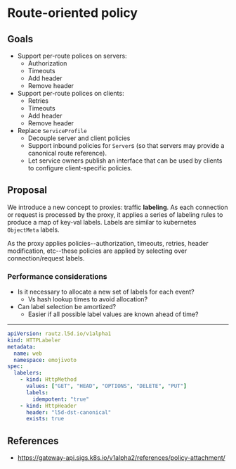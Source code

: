 # Route-oriented policy

## Goals

* Support per-route polices on servers:
  * Authorization
  * Timeouts
  * Add header
  * Remove header
* Support per-route polices on clients:
  * Retries
  * Timeouts
  * Add header
  * Remove header
* Replace `ServiceProfile`
  * Decouple server and client policies
  * Support inbound policies for `Server`s (so that servers may provide a
    canonical route reference).
  * Let service owners publish an interface that can be used by clients to
    configure client-specific policies.

## Proposal

We introduce a new concept to proxies: traffic **labeling**. As each connection
or request is processed by the proxy, it applies a series of labeling rules to
produce a map of key-val labels. Labels are similar to kubernetes `ObjectMeta`
labels.

As the proxy applies policies--authorization, timeouts, retries, header
modification, etc--these policies are applied by selecting over
connection/request labels.

### Performance considerations

* Is it necessary to allocate a new set of labels for each event?
  * Vs hash lookup times to avoid allocation?
* Can label selection be amortized?
  * Easier if all possible label values are known ahead of time?

---

```yaml
apiVersion: rautz.l5d.io/v1alpha1
kind: HTTPLabeler
metadata:
  name: web
  namespace: emojivoto
spec:
  labelers:
    - kind: HttpMethod
      values: ["GET", "HEAD", "OPTIONS", "DELETE", "PUT"]
      labels:
        idempotent: "true"
    - kind: HttpHeader
      header: "l5d-dst-canonical"
      exists: true
```

## References

* <https://gateway-api.sigs.k8s.io/v1alpha2/references/policy-attachment/>
